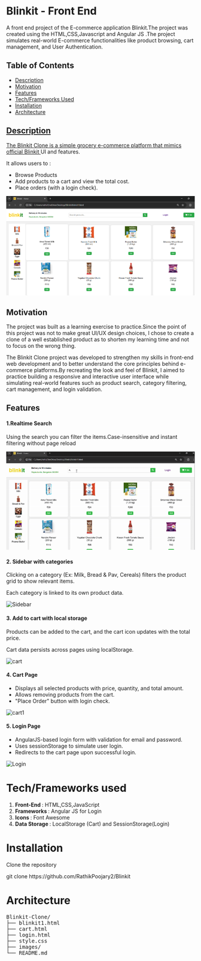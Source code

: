 <h1>Blinkit - Front End</h1>

<p> A front end project of the E-commerce application Blinkit.The project was created using the HTML,CSS,Javascript and Angular JS .The project simulates real-world E-commerce functionalities like product browsing, cart management, and User Authentication.</p>


<h2>Table of Contents</h2>

<ul>
  <li><a href="https://github.com/RathikPoojary2/Blinkit/blob/main/README.md#description">Description</a></li>
    <li><a href="https://github.com/RathikPoojary2/Blinkit/blob/main/README.md#motivation">Motivation </a></li>
  <li><a href="https://github.com/RathikPoojary2/Blinkit/blob/main/README.md#-features">Features</a></li>
  <li><a href="https://github.com/RathikPoojary2/Blinkit/blob/main/README.md#techframeworks-used">Tech/Frameworks Used</a></li>
  <li><a href="">Installation</li>
    <li><a href="">Architecture</li>
</ul>

<h2>Description</h2>

<p>The Blinkit Clone is a simple grocery e-commerce platform that mimics official <a href="https://blinkit.com/cn/milk/cid/14/922?utm_source=google&utm_medium=cpc&utm_campaign=21439030315&utm_content=169426454132&utm_term=blinkit&gad_source=1&gad_campaignid=21439030315&gbraid=0AAAAADfkql5eHadZMsPwKXNZ1WUIzw4lc&gclid=Cj0KCQjwhO3DBhDkARIsANxrhTpaH3Q7iczyEQZJDkYY5lqKohPLDOvGKu2HIhcd-Bd-f0rbDuZMYCkaAhs9EALw_wcB" >Blinkit </a> UI and features.</p>
<p>It allows users to :<br>
<ul>
  <li>Browse Products</li>
  <li>Add products to a cart and view the total cost.</li>
  <li>Place orders (with a login check).</li>
</ul>
</p>

![Main screen of the web application.](images/ss.png)

<h2>Motivation</h2>
<p>The project was built as a learning exercise to practice.Since the point of this project was not to make great UI/UX design choices, I chose to create a clone of a well established product as to shorten my learning time and not to focus on the wrong thing.</p>

<p>The Blinkit Clone project was developed to strengthen my skills in front-end web development and to better understand the core principles behind e-commerce platforms.By recreating the look and feel of Blinkit, I aimed to practice building a responsive and interactive user interface while simulating real-world features such as product search, category filtering, cart management, and login validation.</p>

<h2> Features</h2>
<h4> 1.Realtime Search</h4>
<p> Using the search you can filter the items.Case-insensitive and instant filtering without page reload</p>


![Search](images/search1.gif)


<h4>2. Sidebar with categories</h4>
<p>Clicking on a category (Ex: Milk, Bread & Pav, Cereals) filters the product grid to show relevant items.

Each category is linked to its own product data.</p>

![Sidebar](images/sidebar.gif)

<h4>3. Add to cart with local storage</h4>
<p>Products can be added to the cart, and the cart icon updates with the total price.</p>
<p>Cart data persists across pages using localStorage.</p>

![cart](images/cart1.gif)

<h4>4. Cart Page</h4>
<ul>
  <li>Displays all selected products with price, quantity, and total amount.</li>
  <li>Allows removing products from the cart.</li>
  <li>"Place Order" button with login check.</li>
</ul>

![cart1](images/cart.gif)

<h4>5. Login Page</h4>
<ul>
  <li>AngularJS-based login form with validation for email and password.</li>
  <li>Uses sessionStorage to simulate user login.</li>
  <li>Redirects to the cart page upon successful login.</li>
</ul>

![Login](images/login.gif)

<h1>Tech/Frameworks used</h1>

<ol>
  <li><b>Front-End </b>   : HTML,CSS,JavaScript</li>
  <li><b>Frameworks  </b>  : Angular JS for Login</li>
  <li><b>Icons      </b>    : Font Awesome</li>
  <li><b>Data Storage </b> : LocalStorage (Cart)  and SessionStorage(Login)</li>
</ol>

<h1>Installation</h1>
<p>Clone the repository</p>
<p>git clone https://github.com/RathikPoojary2/Blinkit </p>

<h1>Architecture</h1>

<pre>Blinkit-Clone/
├── blinkit1.html    
├── cart.html         
├── login.html        
├── style.css         
├── images/           
└── README.md </pre>

